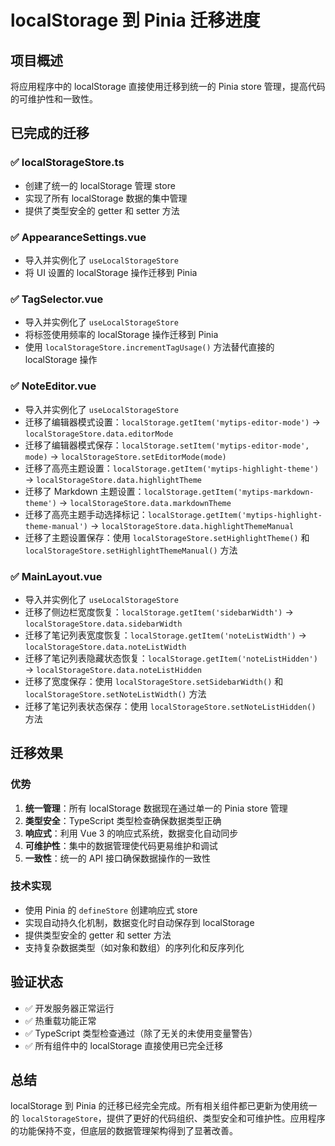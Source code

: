 # localStorage 到 Pinia 迁移进度

## 项目概述
将应用程序中的 localStorage 直接使用迁移到统一的 Pinia store 管理，提高代码的可维护性和一致性。

## 已完成的迁移

### ✅ localStorageStore.ts
- 创建了统一的 localStorage 管理 store
- 实现了所有 localStorage 数据的集中管理
- 提供了类型安全的 getter 和 setter 方法

### ✅ AppearanceSettings.vue
- 导入并实例化了 `useLocalStorageStore`
- 将 UI 设置的 localStorage 操作迁移到 Pinia

### ✅ TagSelector.vue
- 导入并实例化了 `useLocalStorageStore`
- 将标签使用频率的 localStorage 操作迁移到 Pinia
- 使用 `localStorageStore.incrementTagUsage()` 方法替代直接的 localStorage 操作

### ✅ NoteEditor.vue
- 导入并实例化了 `useLocalStorageStore`
- 迁移了编辑器模式设置：`localStorage.getItem('mytips-editor-mode')` → `localStorageStore.data.editorMode`
- 迁移了编辑器模式保存：`localStorage.setItem('mytips-editor-mode', mode)` → `localStorageStore.setEditorMode(mode)`
- 迁移了高亮主题设置：`localStorage.getItem('mytips-highlight-theme')` → `localStorageStore.data.highlightTheme`
- 迁移了 Markdown 主题设置：`localStorage.getItem('mytips-markdown-theme')` → `localStorageStore.data.markdownTheme`
- 迁移了高亮主题手动选择标记：`localStorage.getItem('mytips-highlight-theme-manual')` → `localStorageStore.data.highlightThemeManual`
- 迁移了主题设置保存：使用 `localStorageStore.setHighlightTheme()` 和 `localStorageStore.setHighlightThemeManual()` 方法

### ✅ MainLayout.vue
- 导入并实例化了 `useLocalStorageStore`
- 迁移了侧边栏宽度恢复：`localStorage.getItem('sidebarWidth')` → `localStorageStore.data.sidebarWidth`
- 迁移了笔记列表宽度恢复：`localStorage.getItem('noteListWidth')` → `localStorageStore.data.noteListWidth`
- 迁移了笔记列表隐藏状态恢复：`localStorage.getItem('noteListHidden')` → `localStorageStore.data.noteListHidden`
- 迁移了宽度保存：使用 `localStorageStore.setSidebarWidth()` 和 `localStorageStore.setNoteListWidth()` 方法
- 迁移了笔记列表状态保存：使用 `localStorageStore.setNoteListHidden()` 方法

## 迁移效果

### 优势
1. **统一管理**：所有 localStorage 数据现在通过单一的 Pinia store 管理
2. **类型安全**：TypeScript 类型检查确保数据类型正确
3. **响应式**：利用 Vue 3 的响应式系统，数据变化自动同步
4. **可维护性**：集中的数据管理使代码更易维护和调试
5. **一致性**：统一的 API 接口确保数据操作的一致性

### 技术实现
- 使用 Pinia 的 `defineStore` 创建响应式 store
- 实现自动持久化机制，数据变化时自动保存到 localStorage
- 提供类型安全的 getter 和 setter 方法
- 支持复杂数据类型（如对象和数组）的序列化和反序列化

## 验证状态
- ✅ 开发服务器正常运行
- ✅ 热重载功能正常
- ✅ TypeScript 类型检查通过（除了无关的未使用变量警告）
- ✅ 所有组件中的 localStorage 直接使用已完全迁移

## 总结
localStorage 到 Pinia 的迁移已经完全完成。所有相关组件都已更新为使用统一的 `localStorageStore`，提供了更好的代码组织、类型安全和可维护性。应用程序的功能保持不变，但底层的数据管理架构得到了显著改善。